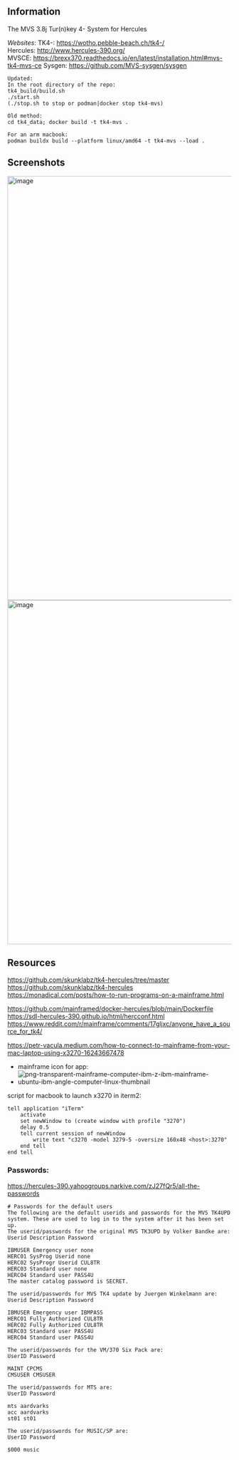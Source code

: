 ## Information  

The MVS 3.8j Tur(n)key 4- System  for Hercules
  
*Websites*: 
TK4-: https://wotho.pebble-beach.ch/tk4-/    
Hercules: http://www.hercules-390.org/  
MVSCE: https://brexx370.readthedocs.io/en/latest/installation.html#mvs-tk4-mvs-ce
Sysgen: https://github.com/MVS-sysgen/sysgen  
  
```
Updated:
In the root directory of the repo:
tk4_build/build.sh
./start.sh
(./stop.sh to stop or podman|docker stop tk4-mvs)

Old method:
cd tk4_data; docker build -t tk4-mvs .

For an arm macbook:
podman buildx build --platform linux/amd64 -t tk4-mvs --load .
```




## Screenshots  

<img width="952" alt="image" src="https://github.com/user-attachments/assets/8d6f7ba6-bd9c-44aa-bd53-14158358a42e" />

<img width="773" alt="image" src="https://github.com/user-attachments/assets/5c35fa5a-dd20-4827-9825-a9bd608f1d5a" />



## Resources

https://github.com/skunklabz/tk4-hercules/tree/master  
https://github.com/skunklabz/tk4-hercules  
https://monadical.com/posts/how-to-run-programs-on-a-mainframe.html  
  
https://github.com/mainframed/docker-hercules/blob/main/Dockerfile  
https://sdl-hercules-390.github.io/html/hercconf.html  
https://www.reddit.com/r/mainframe/comments/17gljxc/anyone_have_a_source_for_tk4/  

https://petr-vacula.medium.com/how-to-connect-to-mainframe-from-your-mac-laptop-using-x3270-16243667478
- mainframe icon for app:  
- ![png-transparent-mainframe-computer-ibm-z-ibm-mainframe-ubuntu-ibm-angle-computer-linux-thumbnail](https://github.com/user-attachments/assets/f532a734-875b-41c2-95de-461be386c3c1)

script for macbook to launch x3270 in iterm2: 
```
tell application "iTerm"
	activate
	set newWindow to (create window with profile "3270")
	delay 0.5
	tell current session of newWindow
		write text "c3270 -model 3279-5 -oversize 160x48 <host>:3270"
	end tell
end tell
```  
### Passwords: 
https://hercules-390.yahoogroups.narkive.com/zJ27fQr5/all-the-passwords  



```
# Passwords for the default users
The following are the default userids and passwords for the MVS TK4UPD system. These are used to log in to the system after it has been set up.
The userid/passwords for the original MVS TK3UPD by Volker Bandke are:
Userid Description Password

IBMUSER Emergency user none
HERC01 SysProg Userid none
HERC02 SysProgr Userid CUL8TR
HERC03 Standard user none
HERC04 Standard user PASS4U
The master catalog password is SECRET.
```

```
The userid/passwords for MVS TK4 update by Juergen Winkelmann are:
Userid Description Password

IBMUSER Emergency user IBMPASS
HERC01 Fully Authorized CUL8TR
HERC02 Fully Authorized CUL8TR
HERC03 Standard user PASS4U
HERC04 Standard user PASS4U
```

```
The userid/passwords for the VM/370 Six Pack are:
UserID Password

MAINT CPCMS
CMSUSER CMSUSER

The userid/passwords for MTS are:
UserID Password

mts aardvarks
acc aardvarks
st01 st01

The userid/passwords for MUSIC/SP are:
UserID Password

$000 music
```



